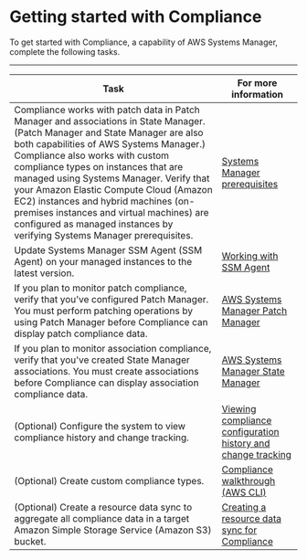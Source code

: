 # Getting started with Compliance<a name="sysman-compliance-prereqs"></a>

To get started with Compliance, a capability of AWS Systems Manager, complete the following tasks\.


****  

| Task | For more information | 
| --- | --- | 
|  Compliance works with patch data in Patch Manager and associations in State Manager\. \(Patch Manager and State Manager are also both capabilities of AWS Systems Manager\.\) Compliance also works with custom compliance types on instances that are managed using Systems Manager\. Verify that your Amazon Elastic Compute Cloud \(Amazon EC2\) instances and hybrid machines \(on\-premises instances and virtual machines\) are configured as managed instances by verifying Systems Manager prerequisites\.  |  [Systems Manager prerequisites](systems-manager-prereqs.md)  | 
|  Update Systems Manager SSM Agent \(SSM Agent\) on your managed instances to the latest version\.  |  [Working with SSM Agent](ssm-agent.md)  | 
|  If you plan to monitor patch compliance, verify that you've configured Patch Manager\. You must perform patching operations by using Patch Manager before Compliance can display patch compliance data\.  |  [AWS Systems Manager Patch Manager](systems-manager-patch.md)  | 
|  If you plan to monitor association compliance, verify that you've created State Manager associations\. You must create associations before Compliance can display association compliance data\.  |  [AWS Systems Manager State Manager](systems-manager-state.md)  | 
|  \(Optional\) Configure the system to view compliance history and change tracking\.   |  [Viewing compliance configuration history and change tracking](sysman-compliance-about.md#sysman-compliance-history)  | 
|  \(Optional\) Create custom compliance types\.   |  [Compliance walkthrough \(AWS CLI\)](sysman-compliance-walk.md)  | 
|  \(Optional\) Create a resource data sync to aggregate all compliance data in a target Amazon Simple Storage Service \(Amazon S3\) bucket\.  |  [Creating a resource data sync for Compliance](sysman-compliance-datasync-create.md)  | 